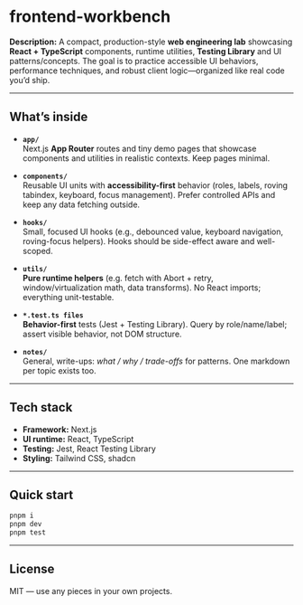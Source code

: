 # frontend-workbench

**Description:** 
A compact, production-style **web engineering lab** showcasing
**React + TypeScript** components, runtime utilities, **Testing Library** and UI
patterns/concepts. The goal is to practice accessible UI behaviors, performance
techniques, and robust client logic—organized like real code you’d ship.

---

## What’s inside

- **`app/`**  
  Next.js **App Router** routes and tiny demo pages that showcase components
  and utilities in realistic contexts. Keep pages minimal.

- **`components/`**  
  Reusable UI units with **accessibility-first** behavior (roles, labels,
  roving tabindex, keyboard, focus management). Prefer controlled APIs and
  keep any data fetching outside.

- **`hooks/`**  
  Small, focused UI hooks (e.g., debounced value, keyboard navigation,
  roving-focus helpers). Hooks should be side-effect aware and well-scoped.

- **`utils/`**  
  **Pure runtime helpers** (e.g. fetch with Abort + retry, window/virtualization
  math, data transforms). No React imports; everything unit-testable.

- **`*.test.ts files`**  
  **Behavior-first** tests (Jest + Testing Library). Query by
  role/name/label; assert visible behavior, not DOM structure.

- **`notes/`**  
  General, write-ups: *what / why / trade-offs* for patterns.
  One markdown per topic exists too.

---

## Tech stack

- **Framework:** Next.js
- **UI runtime:** React, TypeScript
- **Testing:** Jest, React Testing Library
- **Styling:** Tailwind CSS, shadcn

---

## Quick start

```bash
pnpm i
pnpm dev
pnpm test
```

---

## License

MIT — use any pieces in your own projects.